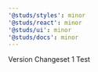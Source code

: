 ```yaml
---
'@studs/styles': minor
'@studs/react': minor
'@studs/ui': minor
'@studs/docs': minor
---
```


Version Changeset 1 Test
